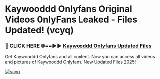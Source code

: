 # Kaywooddd Onlyfans Original Videos 0nlyFans Leaked - Files Updated! (vcyq)

<h3>🔴 CLICK HERE 🌐==►► <a href="https://tinyurl.com/ehrbuxhb" rel="nofollow">Kaywooddd Onlyfans Updated Files</a></h3>

Get Kaywooddd Onlyfans and all content. Now you can access all videos and pictures of Kaywooddd Onlyfans. New Updated Files 2025!

[![vcyq](https://i.imgur.com/lVYEuWS.gif)](https://tinyurl.com/ehrbuxhb)
